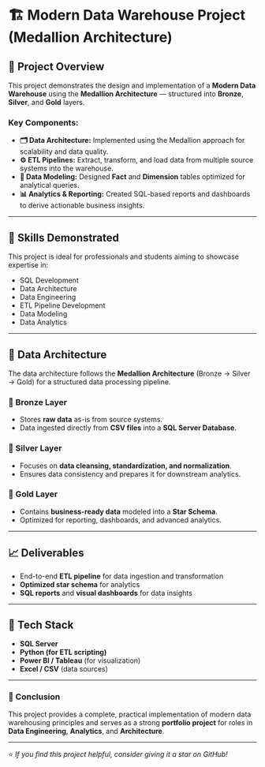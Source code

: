 # 🏗️ Modern Data Warehouse Project (Medallion Architecture)

## 📘 Project Overview
This project demonstrates the design and implementation of a **Modern Data Warehouse** using the **Medallion Architecture** — structured into **Bronze**, **Silver**, and **Gold** layers.

### Key Components:
- **🗂️ Data Architecture:** Implemented using the Medallion approach for scalability and data quality.
- **⚙️ ETL Pipelines:** Extract, transform, and load data from multiple source systems into the warehouse.
- **🧩 Data Modeling:** Designed **Fact** and **Dimension** tables optimized for analytical queries.
- **📊 Analytics & Reporting:** Created SQL-based reports and dashboards to derive actionable business insights.

---

## 🎯 Skills Demonstrated
This project is ideal for professionals and students aiming to showcase expertise in:

- SQL Development  
- Data Architecture  
- Data Engineering  
- ETL Pipeline Development  
- Data Modeling  
- Data Analytics  

---

## 🧱 Data Architecture
The data architecture follows the **Medallion Architecture** (Bronze → Silver → Gold) for a structured data processing pipeline.

### 🥉 Bronze Layer
- Stores **raw data** as-is from source systems.  
- Data ingested directly from **CSV files** into a **SQL Server Database**.

### 🥈 Silver Layer
- Focuses on **data cleansing, standardization, and normalization**.  
- Ensures data consistency and prepares it for downstream analytics.

### 🥇 Gold Layer
- Contains **business-ready data** modeled into a **Star Schema**.  
- Optimized for reporting, dashboards, and advanced analytics.

---

## 📈 Deliverables
- End-to-end **ETL pipeline** for data ingestion and transformation  
- **Optimized star schema** for analytics  
- **SQL reports** and **visual dashboards** for data insights  

---

## 🚀 Tech Stack
- **SQL Server**
- **Python (for ETL scripting)**
- **Power BI / Tableau** (for visualization)
- **Excel / CSV** (data sources)

---

### 🏁 Conclusion
This project provides a complete, practical implementation of modern data warehousing principles and serves as a strong **portfolio project** for roles in **Data Engineering**, **Analytics**, and **Architecture**.

---

⭐ *If you find this project helpful, consider giving it a star on GitHub!*
